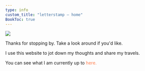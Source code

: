 ```yaml
---
type: info
custom_title: "letterstamp — home"
BookToc: true
---
```


<img src="/images/landscape.png">

Thanks for stopping by. Take a look around if you'd like.

I use this website to jot down my thoughts and share my travels.

You can see what I am currently up to <a href="/posts" style="color: #FF7F50; text-decoration: none;">here.</a>